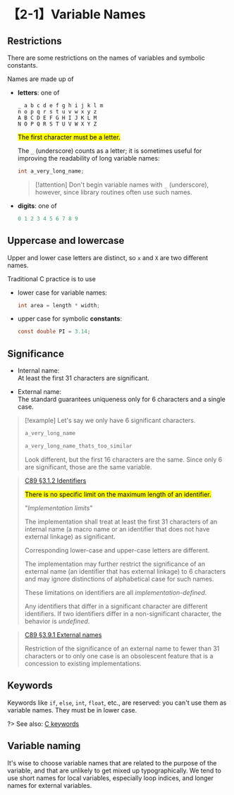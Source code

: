 # 【2-1】Variable Names

## Restrictions

There are some restrictions on the names of variables and symbolic constants.

Names are made up of

- **letters**: one of

    ```text
    _ a b c d e f g h i j k l m
    n o p q r s t u v w x y z
    A B C D E F G H I J K L M
    N O P Q R S T U V W X Y Z
    ```

    <mark>The first character must be a letter.</mark>

    The `_` (underscore) counts as a letter; it is sometimes useful for improving the readability of long variable names:

    ```c
    int a_very_long_name;
    ```

    > [!attention]
    > Don't begin variable names with `_` (underscore), however, since library routines often use such names.

- **digits**: one of

    ```c
    0 1 2 3 4 5 6 7 8 9
    ```

## Uppercase and lowercase

Upper and lower case letters are distinct, so `x` and `X` are two different names.

Traditional C practice is to use

- lower case for variable names:

    ```c
    int area = length * width;
    ```

- upper case for symbolic **constants**:

    ```c
    const double PI = 3.14;
    ```

## Significance

- Internal name:  
    At least the first 31 characters are significant.

- External name:  
    The standard guarantees uniqueness only for 6 characters and a single case.

> [!example]
> Let's say we only have 6 significant characters.
>
> ```c
> a_very_long_name
> 
> a_very_long_name_thats_too_similar
> ```
>
> Look different, but the first 16 characters are the same. Since only 6 are significant, those are the same variable.

> [C89 &sect;3.1.2 Identifiers][]
>
> <mark>There is no specific limit on the maximum length of an identifier.</mark>
>
> "*Implementation limits*"
>
> The implementation shall treat at least the first 31 characters of an internal name (a macro name or an identifier that does not have external linkage) as significant.
>
> Corresponding lower-case and upper-case letters are different.
>
> The implementation may further restrict the significance of an external name (an identifier that has external linkage) to 6 characters and may ignore distinctions of alphabetical case for such names.
>
> These limitations on identifiers are all *implementation-defined*.
>
> Any identifiers that differ in a significant character are different identifiers. If two identifiers differ in a non-significant character, the behavior is *undefined*.

> [C89 &sect;3.9.1 External names][]
>
> Restriction of the significance of an external name to fewer than 31 characters or to only one case is an obsolescent feature that is a concession to existing implementations.

[C89 &sect;3.1.2 Identifiers]: https://port70.net/~nsz/c/c89/c89-draft.html#3.1.2
[C89 &sect;3.9.1 External names]: https://port70.net/~nsz/c/c89/c89-draft.html#3.9.1

## Keywords

Keywords like `if`, `else`, `int`, `float`, etc., are reserved: you can't use them as variable names. They must be in lower case.

?> See also: [C keywords][]

[C keywords]: https://en.cppreference.com/w/c/keyword

## Variable naming

It's wise to choose variable names that are related to the purpose of the variable, and that are unlikely to get mixed up typographically. We tend to use short names for local variables, especially loop indices, and longer names for external variables.

